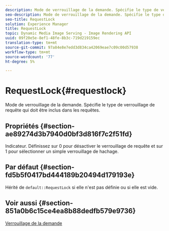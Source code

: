 ```yaml
---
description: Mode de verrouillage de la demande. Spécifie le type de verrouillage de requête qui doit être inclus dans les requêtes.
seo-description: Mode de verrouillage de la demande. Spécifie le type de verrouillage de requête qui doit être inclus dans les requêtes.
seo-title: RequestLock
solution: Experience Manager
title: RequestLock
topic: Dynamic Media Image Serving - Image Rendering API
uuid: 09f20e5e-8ef1-48fe-8b3c-719d219159ec
translation-type: tm+mt
source-git-commit: 97a84e8e7edd3d834ca42069eae7c09c00d57938
workflow-type: tm+mt
source-wordcount: '77'
ht-degree: 5%

---
```



# RequestLock{#requestlock}

Mode de verrouillage de la demande. Spécifie le type de verrouillage de requête qui doit être inclus dans les requêtes.

## Propriétés {#section-ae89274d3b7940d0bf3d816f7c2f51fd}

Indicateur. Définissez sur 0 pour désactiver le verrouillage de requête et sur 1 pour sélectionner un simple verrouillage de hachage.

## Par défaut {#section-fd5b5f0417bd444189b20494d179193e}

Hérité de `default::RequestLock` si elle n&#39;est pas définie ou si elle est vide.

## Voir aussi {#section-851a0b6c15ce4ea8b88dedfb579e9736}

[Verrouillage de la demande](../../../../../is-api/image-catalog/image-serving-api-ref/c-image-catalog-reference/c-attributes-reference/r-requestlock.md#reference-8bbe2f581be847d3b9fa123e8e5e94b0)
